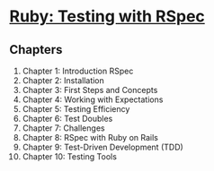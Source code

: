 # [Ruby: Testing with RSpec](https://www.linkedin.com/learning/ruby-testing-with-rspec?u=2115305)

## Chapters

1. Chapter 1: Introduction RSpec
2. Chapter 2: Installation
3. Chapter 3: First Steps and Concepts
4. Chapter 4: Working with Expectations
5. Chapter 5: Testing Efficiency
6. Chapter 6: Test Doubles
7. Chapter 7: Challenges
8. Chapter 8: RSpec with Ruby on Rails
9. Chapter 9: Test-Driven Development (TDD)
10. Chapter 10: Testing Tools
